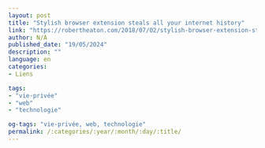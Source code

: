 ```yaml
---
layout: post
title: "Stylish browser extension steals all your internet history"
link: "https://robertheaton.com/2018/07/02/stylish-browser-extension-steals-your-internet-history"
author: N/A
published_date: "19/05/2024"
description: ""
language: en
categories:
- Liens

tags:
- "vie-privée"
- "web"
- "technologie"

og-tags: "vie-privée, web, technologie"
permalink: /:categories/:year/:month/:day/:title/
---
```

